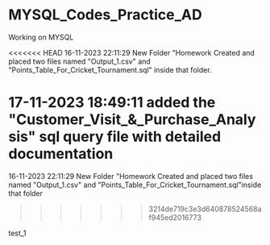 # MYSQL_Codes_Practice_AD
Working on MYSQL

<<<<<<< HEAD
16-11-2023 22:11:29 New Folder "Homework Created and placed two files named "Output_1.csv" and "Points_Table_For_Cricket_Tournament.sql"         inside              that folder. 

17-11-2023 18:49:11 added the "Customer_Visit_&_Purchase_Analysis" sql query file with detailed documentation
=======
16-11-2023 22:11:29 New Folder "Homework Created and placed two files named "Output_1.csv" and "Points_Table_For_Cricket_Tournament.sql"inside that folder
>>>>>>> 3214de719c3e3d640878524568af945ed2016773

test_1
